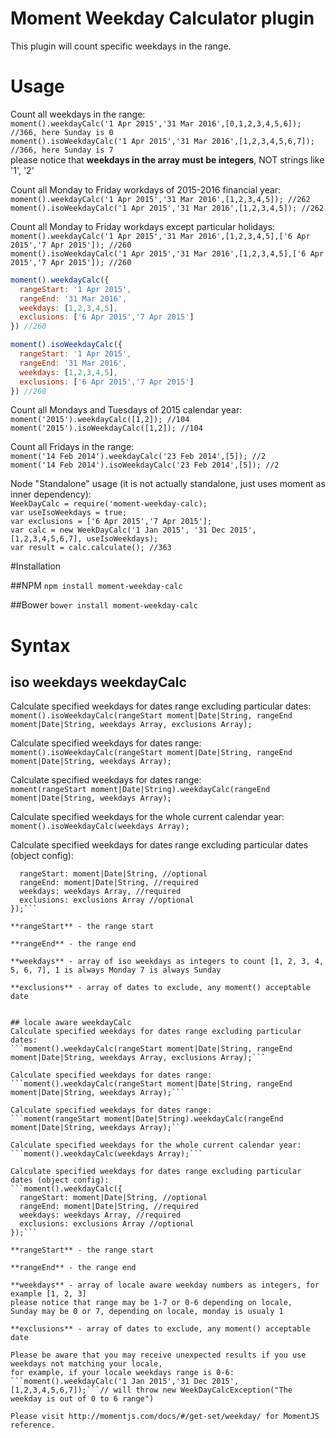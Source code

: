 # Moment Weekday Calculator plugin
This plugin will count specific weekdays in the range.

# Usage
Count all weekdays in the range:  
```moment().weekdayCalc('1 Apr 2015','31 Mar 2016',[0,1,2,3,4,5,6]); //366, here Sunday is 0```  
```moment().isoWeekdayCalc('1 Apr 2015','31 Mar 2016',[1,2,3,4,5,6,7]); //366, here Sunday is 7```  
please notice that **weekdays in the array must be integers**, NOT strings like '1', '2'

Count all Monday to Friday workdays of 2015-2016 financial year:  
```moment().weekdayCalc('1 Apr 2015','31 Mar 2016',[1,2,3,4,5]); //262```  
```moment().isoWeekdayCalc('1 Apr 2015','31 Mar 2016',[1,2,3,4,5]); //262```

Count all Monday to Friday workdays except particular holidays:  
```moment().weekdayCalc('1 Apr 2015','31 Mar 2016',[1,2,3,4,5],['6 Apr 2015','7 Apr 2015']); //260```  
```moment().isoWeekdayCalc('1 Apr 2015','31 Mar 2016',[1,2,3,4,5],['6 Apr 2015','7 Apr 2015']); //260```
```JavaScript
moment().weekdayCalc({  
  rangeStart: '1 Apr 2015',  
  rangeEnd: '31 Mar 2016',  
  weekdays: [1,2,3,4,5],  
  exclusions: ['6 Apr 2015','7 Apr 2015']  
}) //260
```
```JavaScript
moment().isoWeekdayCalc({  
  rangeStart: '1 Apr 2015',  
  rangeEnd: '31 Mar 2016',  
  weekdays: [1,2,3,4,5],  
  exclusions: ['6 Apr 2015','7 Apr 2015']  
}) //260
```


Count all Mondays and Tuesdays of 2015 calendar year:  
```moment('2015').weekdayCalc([1,2]); //104```  
```moment('2015').isoWeekdayCalc([1,2]); //104 ```

Count all Fridays in the range:  
```moment('14 Feb 2014').weekdayCalc('23 Feb 2014',[5]); //2 ```  
```moment('14 Feb 2014').isoWeekdayCalc('23 Feb 2014',[5]); //2 ```  


Node "Standalone" usage (it is not actually standalone, just uses moment as inner dependency):  
```WeekDayCalc = require('moment-weekday-calc);```  
```var useIsoWeekdays = true;```  
```var exclusions = ['6 Apr 2015','7 Apr 2015'];```  
```var calc = new WeekDayCalc('1 Jan 2015', '31 Dec 2015', [1,2,3,4,5,6,7], useIsoWeekdays);```  
```var result = calc.calculate(); //363```  

#Installation

##NPM
```npm install moment-weekday-calc```

##Bower
```bower install moment-weekday-calc```

# Syntax
## iso weekdays weekdayCalc
Calculate specified weekdays for dates range excluding particular dates:  
```moment().isoWeekdayCalc(rangeStart moment|Date|String, rangeEnd moment|Date|String, weekdays Array, exclusions Array);```

Calculate specified weekdays for dates range:  
```moment().isoWeekdayCalc(rangeStart moment|Date|String, rangeEnd moment|Date|String, weekdays Array);```

Calculate specified weekdays for dates range:  
```moment(rangeStart moment|Date|String).weekdayCalc(rangeEnd moment|Date|String, weekdays Array);```

Calculate specified weekdays for the whole current calendar year:  
```moment().isoWeekdayCalc(weekdays Array);```

Calculate specified weekdays for dates range excluding particular dates (object config):  
```moment().isoWeekdayCalc({
  rangeStart: moment|Date|String, //optional  
  rangeEnd: moment|Date|String, //required  
  weekdays: weekdays Array, //required  
  exclusions: exclusions Array //optional  
});```

**rangeStart** - the range start

**rangeEnd** - the range end

**weekdays** - array of iso weekdays as integers to count [1, 2, 3, 4, 5, 6, 7], 1 is always Monday 7 is always Sunday

**exclusions** - array of dates to exclude, any moment() acceptable date


## locale aware weekdayCalc
Calculate specified weekdays for dates range excluding particular dates:  
```moment().weekdayCalc(rangeStart moment|Date|String, rangeEnd moment|Date|String, weekdays Array, exclusions Array);```

Calculate specified weekdays for dates range:  
```moment().weekdayCalc(rangeStart moment|Date|String, rangeEnd moment|Date|String, weekdays Array);```

Calculate specified weekdays for dates range:  
```moment(rangeStart moment|Date|String).weekdayCalc(rangeEnd moment|Date|String, weekdays Array);```

Calculate specified weekdays for the whole current calendar year:  
```moment().weekdayCalc(weekdays Array);```

Calculate specified weekdays for dates range excluding particular dates (object config):  
```moment().weekdayCalc({
  rangeStart: moment|Date|String, //optional  
  rangeEnd: moment|Date|String, //required  
  weekdays: weekdays Array, //required  
  exclusions: exclusions Array //optional  
});```

**rangeStart** - the range start

**rangeEnd** - the range end

**weekdays** - array of locale aware weekday numbers as integers, for example [1, 2, 3]
please notice that range may be 1-7 or 0-6 depending on locale,
Sunday may be 0 or 7, depending on locale, monday is usualy 1

**exclusions** - array of dates to exclude, any moment() acceptable date

Please be aware that you may receive unexpected results if you use weekdays not matching your locale,
for example, if your locale weekdays range is 0-6:  
```moment().weekdayCalc('1 Jan 2015','31 Dec 2015',[1,2,3,4,5,6,7]);```// will throw new WeekDayCalcException("The weekday is out of 0 to 6 range")

Please visit http://momentjs.com/docs/#/get-set/weekday/ for MomentJS reference.
